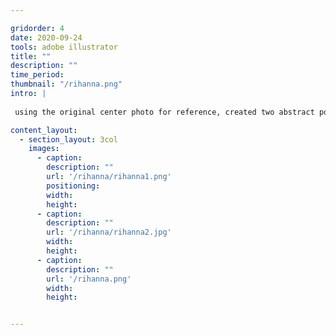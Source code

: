 ```yaml
---

gridorder: 4
date: 2020-09-24
tools: adobe illustrator
title: ""
description: ""
time_period:
thumbnail: "/rihanna.png"
intro: |
 
 using the original center photo for reference, created two abstract portraits of rihanna

content_layout:
  - section_layout: 3col
    images:
      - caption:
        description: ""
        url: '/rihanna/rihanna1.png'
        positioning: 
        width:
        height:
      - caption:
        description: ""
        url: '/rihanna/rihanna2.jpg'
        width:
        height:
      - caption:
        description: ""
        url: '/rihanna.png'
        width:
        height:


---
```

